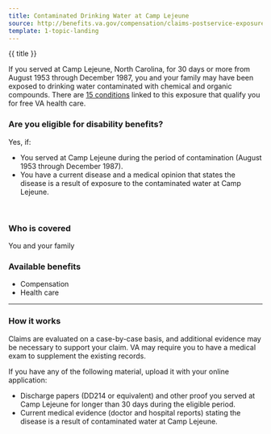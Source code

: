 ```yaml
---
title: Contaminated Drinking Water at Camp Lejeune
source: http://benefits.va.gov/compensation/claims-postservice-exposures-camp_lejeune_water.asp
template: 1-topic-landing
---
```


<dl class="panel-list plain">
<dt>{{ title }}</dt>
</dl>

If you served at Camp Lejeune, North Carolina, for 30 days or more from August 1953 through December 1987, you and your family may have been exposed to drinking water contaminated with chemical and organic compounds. There are [15 conditions](http://www.publichealth.va.gov/exposures/camp-lejeune/index.asp) linked to this exposure that qualify you for free VA health care.

<div class="call-out usa-content" markdown="1">

### Are you eligible for disability benefits?

Yes, if:

-	You served at Camp Lejeune during the period of contamination (August 1953 through December 1987).
-	You have a current disease and a medical opinion that states the disease is a result of exposure to the contaminated water at Camp Lejeune.

<br>

### Who is covered

You and your family
</div>

### Available benefits

- Compensation
- Health care

--------

### How it works

Claims are evaluated on a case-by-case basis, and additional evidence may be necessary to support your claim. VA may require you to have a medical exam to supplement the existing records.

If you have any of the following material, upload it with your online application:

-	Discharge papers (DD214 or equivalent) and other proof you served at Camp Lejeune for longer than 30 days during the eligible period.
-	Current medical evidence (doctor and hospital reports) stating the disease is a result of contaminated water at Camp Lejeune.

